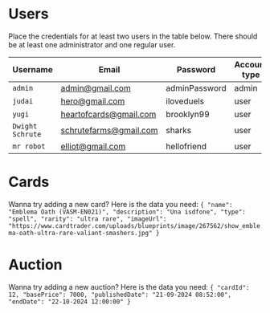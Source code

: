 # Users

Place the credentials for at least two users in the table below. There should be at least one administrator and one regular user.


| Username | Email | Password | Account type |
|----------|--------|------------|-----|
| `admin`  | admin@gmail.com| adminPassword | admin |
| `judai`  | hero@gmail.com| iloveduels | user |
| `yugi`   | heartofcards@gmail.com | brooklyn99 | user |
| `Dwight Schrute` | schrutefarms@gmail.com | sharks | user |
| `mr robot` | elliot@gmail.com | hellofriend | user |


# Cards
Wanna try adding a new card? Here is the data you need:
`
{
    "name": "Emblema Oath (VASM-EN021)",
    "description": "Una isdfone",
    "type": "spell",
    "rarity": "ultra rare",
    "imageUrl": "https://www.cardtrader.com/uploads/blueprints/image/267562/show_emblema-oath-ultra-rare-valiant-smashers.jpg"
}
`

# Auction
Wanna try adding a new auction? Here is the data you need:
`
{
    "cardId": 12,
    "basePrice": 7000,
    "publishedDate": "21-09-2024 08:52:00",
    "endDate": "22-10-2024 12:00:00"
}
`